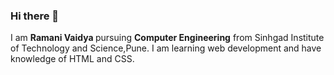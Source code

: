 ### Hi there 👋
I am <b> Ramani Vaidya </b> pursuing <b> Computer Engineering</b> from Sinhgad Institute of Technology and Science,Pune.
I am learning web development and have knowledge of HTML and CSS.
 
<!--
**RamaniVaidya/RamaniVaidya** is a ✨ _special_ ✨ repository because its `README.md` (this file) appears on your GitHub profile.

Here are some ideas to get you started:

- 🔭 I’m currently working on ...
- 🌱 I’m currently learning ...
- 👯 I’m looking to collaborate on ...
- 🤔 I’m looking for help with ...
- 💬 Ask me about ...
- 📫 How to reach me: ...
- 😄 Pronouns: ...
- ⚡ Fun fact: ...
-->
